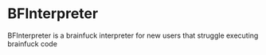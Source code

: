 # BFInterpreter
BFInterpreter is a brainfuck interpreter for new users that struggle executing brainfuck code
